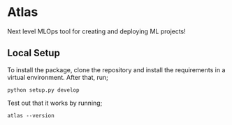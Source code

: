 # Atlas

Next level MLOps tool for creating and deploying ML projects!

## Local Setup

To install the package, clone the repository and install the requirements in a virtual environment. After that, run;

`python setup.py develop`

Test out that it works by running;

`atlas --version`